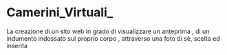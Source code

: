 # Camerini_Virtuali_
La creazione di un sito web in grado di visualizzare un anteprima , di un indumento indossato sul proprio corpo , attraverso una foto di sè,  scelta ed inserita
